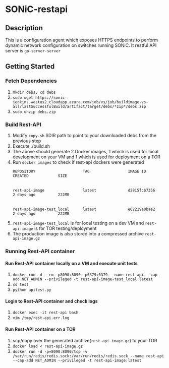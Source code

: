 # SONiC-restapi

## Description
This is a configuration agent which exposes HTTPS endpoints to perform dynamic network configuration on switches running SONiC. It restful API server is `go-server-server`

## Getting Started
### Fetch Dependencies
  1. `mkdir debs; cd debs`
  2. `sudo wget https://sonic-jenkins.westus2.cloudapp.azure.com/job/vs/job/buildimage-vs-all/lastSuccessfulBuild/artifact/target/debs/*zip*/debs.zip`
  3. `sudo unzip debs.zip`
  
### Build Rest-API
  1. Modify `copy.sh` SDIR path to point to your downloaded debs from the previous step
  2. Execute ./build.sh
  3. The above should generate 2 Docker images, 1 which is used for local development on your VM and 1 which is used for deployment on a TOR
  4. Run `docker images` to check if rest-api dockers were generated <br/>
      		<pre>`REPOSITORY                     TAG                 IMAGE ID            CREATED             SIZE` <br/>
		      `rest-api-image                 latest              d2815fcb7356        2 days ago          222MB` <br/>
          `rest-api-image-test_local      latest              e62219a0bae2        2 days ago          222MB`</pre>
  5. `rest-api-image-test_local` is for local testing on a dev VM and `rest-api-image` is for TOR testing/deployment
  6. The production image is also stored into a compressed archive `rest-api-image.gz`
### Running Rest-API container
#### Run Rest-API container locally on a VM and execute unit tests
  1. `docker run -d --rm -p8090:8090 -p6379:6379 --name rest-api --cap-add NET_ADMIN --privileged -t rest-api-image-test_local:latest`
  2. `cd test`
  3. `python apitest.py`
  
####  Login to Rest-API container and check logs
  1. `docker exec -it rest-api bash`
  2. `vim /tmp/rest-api.err.log`
  
#### Run Rest-API container on a TOR
  1. scp/copy over the generated archive(`rest-api-image.gz`) to your TOR
  2. `docker load < rest-api-image.gz`
  3. `docker run -d -p=8090:8090/tcp -v /var/run/redis/redis.sock:/var/run/redis/redis.sock --name rest-api --cap-add NET_ADMIN --privileged -t rest-api-image:latest`
